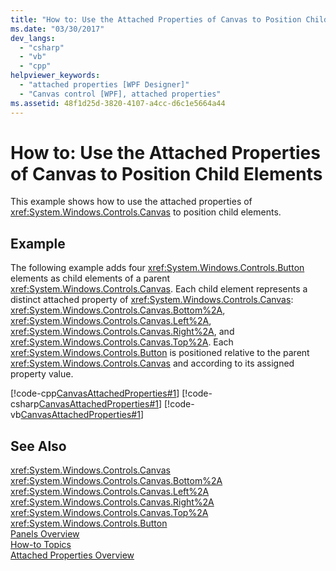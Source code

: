 ```yaml
---
title: "How to: Use the Attached Properties of Canvas to Position Child Elements"
ms.date: "03/30/2017"
dev_langs: 
  - "csharp"
  - "vb"
  - "cpp"
helpviewer_keywords: 
  - "attached properties [WPF Designer]"
  - "Canvas control [WPF], attached properties"
ms.assetid: 48f1d25d-3820-4107-a4cc-d6c1e5664a44
---
```

# How to: Use the Attached Properties of Canvas to Position Child Elements
This example shows how to use the attached properties of <xref:System.Windows.Controls.Canvas> to position child elements.  
  
## Example  
 The following example adds four <xref:System.Windows.Controls.Button> elements as child elements of a parent <xref:System.Windows.Controls.Canvas>. Each child element represents a distinct attached property of <xref:System.Windows.Controls.Canvas>: <xref:System.Windows.Controls.Canvas.Bottom%2A>, <xref:System.Windows.Controls.Canvas.Left%2A>, <xref:System.Windows.Controls.Canvas.Right%2A>, and <xref:System.Windows.Controls.Canvas.Top%2A>. Each <xref:System.Windows.Controls.Button> is positioned relative to the parent <xref:System.Windows.Controls.Canvas> and according to its assigned property value.  
  
 [!code-cpp[CanvasAttachedProperties#1](../../../../samples/snippets/cpp/VS_Snippets_Wpf/CanvasAttachedProperties/CPP/CanvasAttachedProps.cpp#1)]
 [!code-csharp[CanvasAttachedProperties#1](../../../../samples/snippets/csharp/VS_Snippets_Wpf/CanvasAttachedProperties/CSharp/CanvasAttachedProps.cs#1)]
 [!code-vb[CanvasAttachedProperties#1](../../../../samples/snippets/visualbasic/VS_Snippets_Wpf/CanvasAttachedProperties/VisualBasic/CanvasAttachedProps.vb#1)]  
  
## See Also  
 <xref:System.Windows.Controls.Canvas>  
 <xref:System.Windows.Controls.Canvas.Bottom%2A>  
 <xref:System.Windows.Controls.Canvas.Left%2A>  
 <xref:System.Windows.Controls.Canvas.Right%2A>  
 <xref:System.Windows.Controls.Canvas.Top%2A>  
 <xref:System.Windows.Controls.Button>  
 [Panels Overview](../../../../docs/framework/wpf/controls/panels-overview.md)  
 [How-to Topics](../../../../docs/framework/wpf/controls/canvas-how-to-topics.md)  
 [Attached Properties Overview](../../../../docs/framework/wpf/advanced/attached-properties-overview.md)
